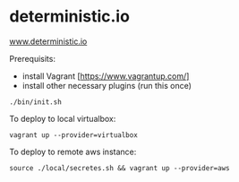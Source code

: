 # deterministic.io
www.deterministic.io

Prerequisits:
* install Vagrant [https://www.vagrantup.com/]
* install other necessary plugins (run this once) <br/>
```
./bin/init.sh
```

To deploy to local virtualbox:<br/>
```
vagrant up --provider=virtualbox
```

To deploy to remote aws instance: <br/>
```
source ./local/secretes.sh && vagrant up --provider=aws
```
